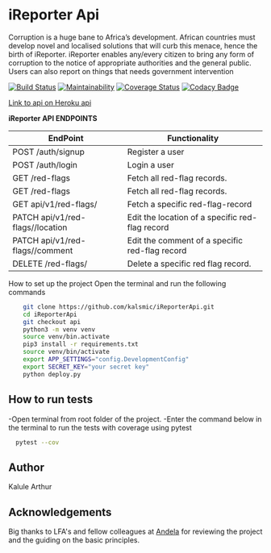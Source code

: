 # iReporter Api

Corruption is a huge bane to Africa’s development. African countries must develop novel and
localised solutions that will curb this menace, hence the birth of iReporter. iReporter enables
any/every citizen to bring any form of corruption to the notice of appropriate authorities and the general public. Users can also report on things that needs government intervention

[![Build Status](https://travis-ci.com/kalsmic/iReporterApi.svg?branch=api)](https://travis-ci.com/kalsmic/iReporterApi)
[![Maintainability](https://api.codeclimate.com/v1/badges/2b2df2ba4fc8d8138ab4/maintainability)](https://codeclimate.com/github/kalsmic/iReporterApi/maintainability)
[![Coverage Status](https://coveralls.io/repos/github/kalsmic/iReporterApi/badge.svg?branch=api)](https://coveralls.io/github/kalsmic/iReporterApi?branch=api) [![Codacy Badge](https://api.codacy.com/project/badge/Grade/dcaff2f8a36b474da2ed1c144d5630be)](https://www.codacy.com/app/kalsmic/iReporterApi?utm_source=github.com&amp;utm_medium=referral&amp;utm_content=kalsmic/iReporterApi&amp;utm_campaign=Badge_Grade)

[Link to api on Heroku api](https://ireporterapiv1.herokuapp.com/)

**iReporter API ENDPOINTS**

| EndPoint                                                    | Functionality                                      |
| ----------------------------------------------------------- | -------------------------------------------------- |
| POST /auth/signup                                           | Register a user                                    |
| POST /auth/login                                            | Login a user                                       |
| GET /red-flags                                              | Fetch all red-flag records.                        |
| GET /red-flags                                              | Fetch all red-flag records.                        |
| GET api/v1/red-flags/<red-flag-id>                          | Fetch a specific red-flag-record                   |
| PATCH api/v1/red-flags/<red-flag-id>/location               | Edit the location of a specific red-flag record    |
| PATCH api/v1/red-flags/<red-flag-id>/comment                | Edit the comment of a specific red-flag record     |
| DELETE /red-flags/<red-flag-id>                             | Delete a specific red flag record.                 |
  
How to set up the project
Open the terminal and run the following commands
``` bash
    git clone https://github.com/kalsmic/iReporterApi.git
    cd iReporterApi
    git checkout api
    python3 -m venv venv
    source venv/bin.activate
    pip3 install -r requirements.txt
    source venv/bin/activate
    export APP_SETTINGS="config.DevelopmentConfig"
    export SECRET_KEY="your secret key"
    python deploy.py
   ```
   
## How to run tests
-Open terminal from root folder of the project.
-Enter the command below in the terminal to run the tests with coverage using pytest

```bash
  pytest --cov
  ```
  
## Author

Kalule Arthur

## Acknowledgements

Big thanks to LFA's and fellow colleagues at [Andela](https://andela.com) for reviewing the project and the guiding on the basic principles.

